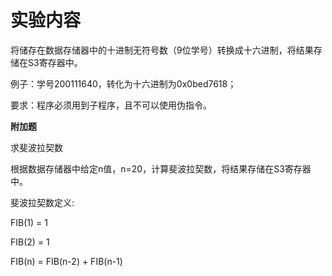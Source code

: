 # 实验内容

将储存在数据存储器中的十进制无符号数（9位学号）转换成十六进制，将结果存储在S3寄存器中。

例子：学号200111640，转化为十六进制为0x0bed7618；

要求：程序必须用到子程序，且不可以使用伪指令。

 

**附加题**

求斐波拉契数

根据数据存储器中给定n值，n=20，计算斐波拉契数，将结果存储在S3寄存器中。

斐波拉契数定义:

FIB(1) = 1

FIB(2) = 1

FIB(n) = FIB(n-2) + FIB(n-1)
